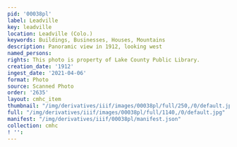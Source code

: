 ```yaml
---
pid: '00038pl'
label: Leadville
key: leadville
location: Leadville (Colo.)
keywords: Buildings, Businesses, Houses, Mountains
description: Panoramic view in 1912, looking west
named_persons: 
rights: This photo is property of Lake County Public Library.
creation_date: '1912'
ingest_date: '2021-04-06'
format: Photo
source: Scanned Photo
order: '2635'
layout: cmhc_item
thumbnail: "/img/derivatives/iiif/images/00038pl/full/250,/0/default.jpg"
full: "/img/derivatives/iiif/images/00038pl/full/1140,/0/default.jpg"
manifest: "/img/derivatives/iiif/00038pl/manifest.json"
collection: cmhc
! '': 
---
```

